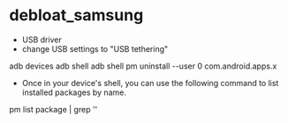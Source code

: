 # debloat_samsung

- USB driver
- change USB settings to "USB tethering"

adb devices
adb shell
adb shell pm uninstall --user 0 com.android.apps.x  


- Once in your device's shell, you can use the following command to list installed packages by name.

pm list package | grep '<package name>'

